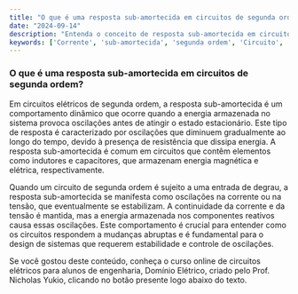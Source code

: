 ```yaml
---
title: "O que é uma resposta sub-amortecida em circuitos de segunda ordem?"
date: "2024-09-14"
description: "Entenda o conceito de resposta sub-amortecida em circuitos de segunda ordem e sua importância na análise de circuitos elétricos."
keywords: ['Corrente', 'sub-amortecida', 'segunda ordem', 'Circuito', 'degrau', 'Continuidade']
---
```


### O que é uma resposta sub-amortecida em circuitos de segunda ordem?

Em circuitos elétricos de segunda ordem, a resposta sub-amortecida é um comportamento dinâmico que ocorre quando a energia armazenada no sistema provoca oscilações antes de atingir o estado estacionário. Este tipo de resposta é caracterizado por oscilações que diminuem gradualmente ao longo do tempo, devido à presença de resistência que dissipa energia. A resposta sub-amortecida é comum em circuitos que contêm elementos como indutores e capacitores, que armazenam energia magnética e elétrica, respectivamente.

Quando um circuito de segunda ordem é sujeito a uma entrada de degrau, a resposta sub-amortecida se manifesta como oscilações na corrente ou na tensão, que eventualmente se estabilizam. A continuidade da corrente e da tensão é mantida, mas a energia armazenada nos componentes reativos causa essas oscilações. Este comportamento é crucial para entender como os circuitos respondem a mudanças abruptas e é fundamental para o design de sistemas que requerem estabilidade e controle de oscilações.

Se você gostou deste conteúdo, conheça o curso online de circuitos elétricos para alunos de engenharia, Domínio Elétrico, criado pelo Prof. Nicholas Yukio, clicando no botão presente logo abaixo do texto.